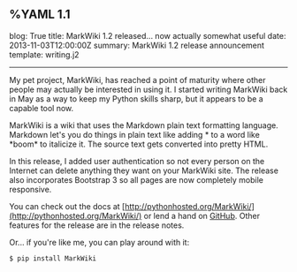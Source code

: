 %YAML 1.1
---
blog: True
title: MarkWiki 1.2 released... now actually somewhat useful
date: 2013-11-03T12:00:00Z
summary: MarkWiki 1.2 release announcement
template: writing.j2

---
My pet project, MarkWiki, has reached a point of maturity where other people
may actually be interested in using it. I started writing MarkWiki back in May
as a way to keep my Python skills sharp, but it appears to be a capable tool
now.

MarkWiki is a wiki that uses the Markdown plain text formatting language.
Markdown let's you do things in plain text like adding \* to a word like
\*boom\* to italicize it. The source text gets converted into pretty HTML.

In this release, I added user authentication so not every person on the
Internet can delete anything they want on your MarkWiki site. The release also
incorporates Bootstrap 3 so all pages are now completely mobile responsive.

You can check out the docs at
[http://pythonhosted.org/MarkWiki/](http://pythonhosted.org/MarkWiki/) or lend
a hand on [GitHub](https://github.com/mblayman/markwiki). Other features for
the release are in the release notes.

Or... if you're like me, you can play around with it:

```console
$ pip install MarkWiki
```
